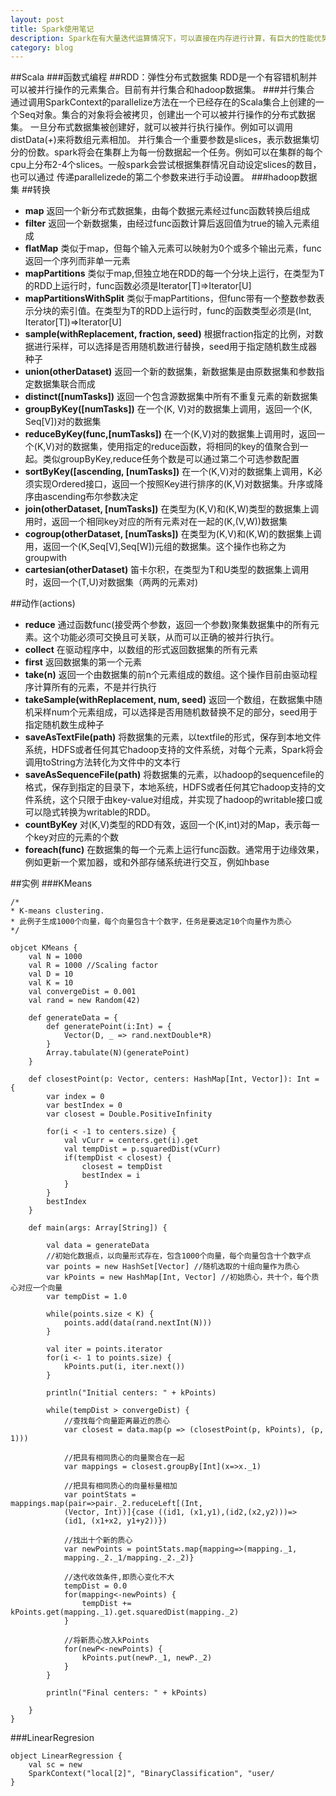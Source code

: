 ```yaml
---
layout: post
title: Spark使用笔记
description: Spark在有大量迭代运算情况下，可以直接在内存进行计算，有巨大的性能优势，阔以学习了解下。
category: blog
---
```


##Scala
###函数式编程
##RDD：弹性分布式数据集
RDD是一个有容错机制并可以被并行操作的元素集合。目前有并行集合和hadoop数据集。
###并行集合
通过调用SparkContext的parallelize方法在一个已经存在的Scala集合上创建的一个Seq对象。集合的对象将会被拷贝，创建出一个可以被并行操作的分布式数据集。
一旦分布式数据集被创建好，就可以被并行执行操作。例如可以调用distData(_+_)来将数组元素相加。
并行集合一个重要参数是slices，表示数据集切分的份数。spark将会在集群上为每一份数据起一个任务。例如可以在集群的每个cpu上分布2-4个slices。一般spark会尝试根据集群情况自动设定slices的数目，也可以通过
传递parallelizede的第二个参数来进行手动设置。
###hadoop数据集
##转换
    
* **map** 返回一个新分布式数据集，由每个数据元素经过func函数转换后组成
* **filter** 返回一个新数据集，由经过func函数计算后返回值为true的输入元素组成
* **flatMap** 类似于map，但每个输入元素可以映射为0个或多个输出元素，func返回一个序列而非单一元素
* **mapPartitions** 类似于map,但独立地在RDD的每一个分块上运行，在类型为T的RDD上运行时，func函数必须是Iterator[T]=>Iterator[U]
* **mapPartitionsWithSplit** 类似于mapPartitions，但func带有一个整数参数表示分块的索引值。在类型为T的RDD上运行时，func的函数类型必须是(Int, Iterator[T])=>Iterator[U]
* **sample(withReplacement, fraction, seed)** 根据fraction指定的比例，对数据进行采样，可以选择是否用随机数进行替换，seed用于指定随机数生成器种子
* **union(otherDataset)** 返回一个新的数据集，新数据集是由原数据集和参数指定数据集联合而成
* **distinct([numTasks])** 返回一个包含源数据集中所有不重复元素的新数据集
* **groupByKey([numTasks])** 在一个(K, V)对的数据集上调用，返回一个(K, Seq[V])对的数据集
* **reduceByKey(func,[numTasks])** 在一个(K,V)对的数据集上调用时，返回一个(K,V)对的数据集，使用指定的reduce函数，将相同的key的值聚合到一起。类似groupByKey,reduce任务个数是可以通过第二个可选参数配置
* **sortByKey([ascending, [numTasks])** 在一个(K,V)对的数据集上调用，K必须实现Ordered接口，返回一个按照Key进行排序的(K,V)对数据集。升序或降序由ascending布尔参数决定
* **join(otherDataset, [numTasks])** 在类型为(K,V)和(K,W)类型的数据集上调用时，返回一个相同key对应的所有元素对在一起的(K,(V,W))数据集
* **cogroup(otherDataset, [numTasks])** 在类型为(K,V)和(K,W)的数据集上调用，返回一个(K,Seq[V],Seq[W])元组的数据集。这个操作也称之为groupwith
* **cartesian(otherDataset)** 笛卡尔积，在类型为T和U类型的数据集上调用时，返回一个(T,U)对数据集（两两的元素对)

##动作(actions)
    
* **reduce** 通过函数func(接受两个参数，返回一个参数)聚集数据集中的所有元素。这个功能必须可交换且可关联，从而可以正确的被并行执行。
* **collect** 在驱动程序中，以数组的形式返回数据集的所有元素
* **first** 返回数据集的第一个元素
* **take(n)** 返回一个由数据集的前n个元素组成的数组。这个操作目前由驱动程序计算所有的元素，不是并行执行
* **takeSample(withReplacement, num, seed)** 返回一个数组，在数据集中随机采样num个元素组成，可以选择是否用随机数替换不足的部分，seed用于指定随机数生成种子
* **saveAsTextFile(path)** 将数据集的元素，以textfile的形式，保存到本地文件系统，HDFS或者任何其它hadoop支持的文件系统，对每个元素，Spark将会调用toString方法转化为文件中的文本行
* **saveAsSequenceFile(path)** 将数据集的元素，以hadoop的sequencefile的格式，保存到指定的目录下，本地系统，HDFS或者任何其它hadoop支持的文件系统，这个只限于由key-value对组成，并实现了hadoop的writable接口或可以隐式转换为writable的RDD。
* **countByKey** 对(K,V)类型的RDD有效，返回一个(K,int)对的Map，表示每一个key对应的元素的个数
* **foreach(func)** 在数据集的每一个元素上运行func函数。通常用于边缘效果，例如更新一个累加器，或和外部存储系统进行交互，例如hbase

##实例
###KMeans

    /*
    * K-means clustering.
    * 此例子生成1000个向量，每个向量包含十个数字，任务是要选定10个向量作为质心
    */
    
    objcet KMeans {
        val N = 1000
        val R = 1000 //Scaling factor
        val D = 10
        val K = 10
        val convergeDist = 0.001
        val rand = new Random(42)

        def generateData = {
            def generatePoint(i:Int) = {
                Vector(D, _ => rand.nextDouble*R)
            }
            Array.tabulate(N)(generatePoint)
        }

        def closestPoint(p: Vector, centers: HashMap[Int, Vector]): Int = {
            var index = 0
            var bestIndex = 0
            var closest = Double.PositiveInfinity

            for(i < -1 to centers.size) {
                val vCurr = centers.get(i).get
                val tempDist = p.squaredDist(vCurr)
                if(tempDist < closest) {
                    closest = tempDist
                    bestIndex = i
                }
            }
            bestIndex
        }

        def main(args: Array[String]) {

            val data = generateData
            //初始化数据点，以向量形式存在，包含1000个向量，每个向量包含十个数字点
            var points = new HashSet[Vector] //随机选取的十组向量作为质心
            var kPoints = new HashMap[Int, Vector] //初始质心，共十个，每个质心对应一个向量
            var tempDist = 1.0

            while(points.size < K) {
                points.add(data(rand.nextInt(N)))
            }

            val iter = points.iterator
            for(i <- 1 to points.size) {
                kPoints.put(i, iter.next())
            }
            
            println("Initial centers: " + kPoints)
            
            while(tempDist > convergeDist) {
                //查找每个向量距离最近的质心
                var closest = data.map(p => (closestPoint(p, kPoints), (p, 1)))

                //把具有相同质心的向量聚合在一起
                var mappings = closest.groupBy[Int](x=>x._1)

                //把具有相同质心的向量标量相加
                var pointStats = mappings.map(pair=>pair._2.reduceLeft[(Int,
                (Vector, Int))]{case ((id1, (x1,y1),(id2,(x2,y2)))=>
                (id1, (x1+x2, y1+y2))})

                //找出十个新的质心
                var newPoints = pointStats.map{mapping=>(mapping._1,
                mapping._2._1/mapping._2._2)}

                //迭代收敛条件,即质心变化不大
                tempDist = 0.0
                for(mapping<-newPoints) {
                    tempDist += kPoints.get(mapping._1).get.squaredDist(mapping._2)
                }

                //将新质心放入kPoints
                for(newP<-newPoints) {
                    kPoints.put(newP._1, newP._2)
                }
            }

            println("Final centers: " + kPoints)

        }
    }

###LinearRegresion

    object LinearRegression {
        val sc = new
        SparkContext("local[2]", "BinaryClassification", "user/
    }

    


    

